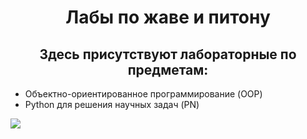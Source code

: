 <h1 align="center">Лабы по жаве и питону </h1>
<h2 align= "center"> Здесь присутствуют лабораторные по предметам: </h2>
<ul>
 <li>Объектно-ориентированное программирование (OOP)</li>
 <li>Python для решения научных задач (PN)</li>
</ul>
<img src="https://github.com/dvapack/3-sem/assets/67041431/36033ede-9721-4c49-ad92-f99f6f2c045b">
